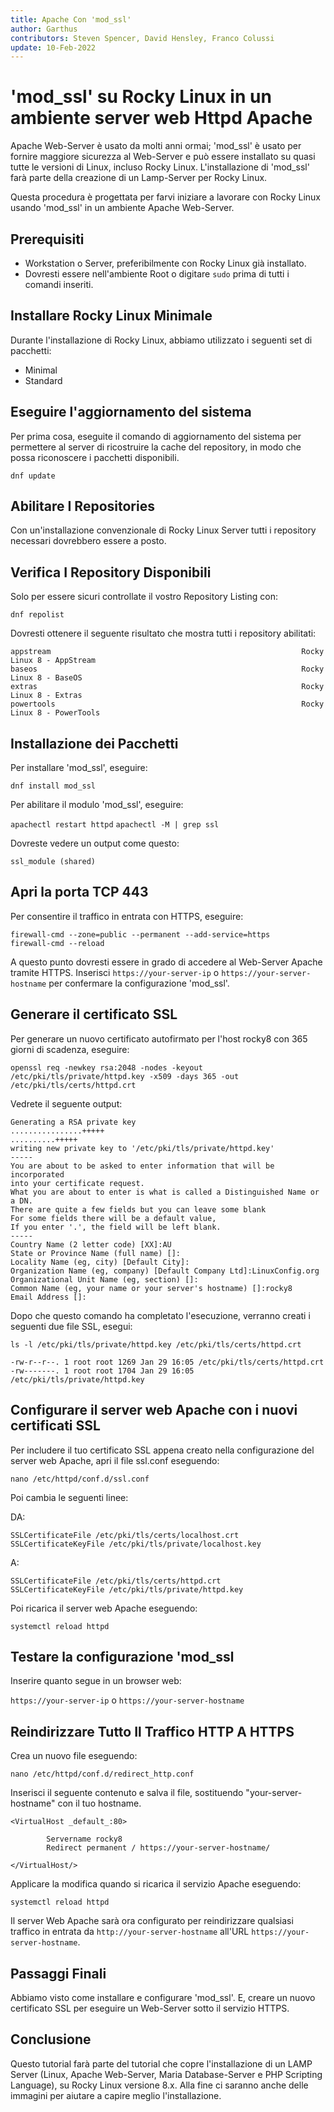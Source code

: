 ```yaml
---
title: Apache Con 'mod_ssl'
author: Garthus
contributors: Steven Spencer, David Hensley, Franco Colussi
update: 10-Feb-2022
---
```


# 'mod_ssl' su Rocky Linux in un ambiente server web Httpd Apache

Apache Web-Server è usato da molti anni ormai; 'mod_ssl' è usato per fornire maggiore sicurezza al Web-Server e può essere installato su quasi tutte le versioni di Linux, incluso Rocky Linux. L'installazione di 'mod_ssl' farà parte della creazione di un Lamp-Server per Rocky Linux.

Questa procedura è progettata per farvi iniziare a lavorare con Rocky Linux usando 'mod_ssl' in un ambiente Apache Web-Server.

## Prerequisiti

* Workstation o Server, preferibilmente con Rocky Linux già installato.
* Dovresti essere nell'ambiente Root o digitare `sudo` prima di tutti i comandi inseriti.

## Installare Rocky Linux Minimale

Durante l'installazione di Rocky Linux, abbiamo utilizzato i seguenti set di pacchetti:

* Minimal
* Standard

## Eseguire l'aggiornamento del sistema

Per prima cosa, eseguite il comando di aggiornamento del sistema per permettere al server di ricostruire la cache del repository, in modo che possa riconoscere i pacchetti disponibili.

`dnf update`

## Abilitare I Repositories

Con un'installazione convenzionale di Rocky Linux Server tutti i repository necessari dovrebbero essere a posto.

## Verifica I Repository Disponibili

Solo per essere sicuri controllate il vostro Repository Listing con:

`dnf repolist`

Dovresti ottenere il seguente risultato che mostra tutti i repository abilitati:

```
appstream                                                        Rocky Linux 8 - AppStream
baseos                                                           Rocky Linux 8 - BaseOS
extras                                                           Rocky Linux 8 - Extras
powertools                                                       Rocky Linux 8 - PowerTools
```

## Installazione dei Pacchetti

Per installare 'mod_ssl', eseguire:

`dnf install mod_ssl`

Per abilitare il modulo 'mod_ssl', eseguire:

`apachectl restart httpd` `apachectl -M | grep ssl`

Dovreste vedere un output come questo:

  `ssl_module (shared)`

## Apri la porta TCP 443

Per consentire il traffico in entrata con HTTPS, eseguire:

```
firewall-cmd --zone=public --permanent --add-service=https
firewall-cmd --reload
```

A questo punto dovresti essere in grado di accedere al Web-Server Apache tramite HTTPS. Inserisci `https://your-server-ip` o `https://your-server-hostname` per confermare la configurazione 'mod_ssl'.

## Generare il certificato SSL

Per generare un nuovo certificato autofirmato per l'host rocky8 con 365 giorni di scadenza, eseguire:

`openssl req -newkey rsa:2048 -nodes -keyout /etc/pki/tls/private/httpd.key -x509 -days 365 -out /etc/pki/tls/certs/httpd.crt`

Vedrete il seguente output:

```
Generating a RSA private key
................+++++
..........+++++
writing new private key to '/etc/pki/tls/private/httpd.key'
-----
You are about to be asked to enter information that will be incorporated
into your certificate request.
What you are about to enter is what is called a Distinguished Name or a DN.
There are quite a few fields but you can leave some blank
For some fields there will be a default value,
If you enter '.', the field will be left blank.
-----
Country Name (2 letter code) [XX]:AU
State or Province Name (full name) []:
Locality Name (eg, city) [Default City]:
Organization Name (eg, company) [Default Company Ltd]:LinuxConfig.org
Organizational Unit Name (eg, section) []:
Common Name (eg, your name or your server's hostname) []:rocky8
Email Address []:
```
Dopo che questo comando ha completato l'esecuzione, verranno creati i seguenti due file SSL, esegui:

```
ls -l /etc/pki/tls/private/httpd.key /etc/pki/tls/certs/httpd.crt

-rw-r--r--. 1 root root 1269 Jan 29 16:05 /etc/pki/tls/certs/httpd.crt
-rw-------. 1 root root 1704 Jan 29 16:05 /etc/pki/tls/private/httpd.key
```

## Configurare il server web Apache con i nuovi certificati SSL

Per includere il tuo certificato SSL appena creato nella configurazione del server web Apache, apri il file ssl.conf eseguendo:

`nano /etc/httpd/conf.d/ssl.conf`

Poi cambia le seguenti linee:

DA:
```
SSLCertificateFile /etc/pki/tls/certs/localhost.crt
SSLCertificateKeyFile /etc/pki/tls/private/localhost.key
```
A:
```
SSLCertificateFile /etc/pki/tls/certs/httpd.crt
SSLCertificateKeyFile /etc/pki/tls/private/httpd.key
```

Poi ricarica il server web Apache eseguendo:

`systemctl reload httpd`

## Testare la configurazione 'mod_ssl

Inserire quanto segue in un browser web:

`https://your-server-ip` o `https://your-server-hostname`

## Reindirizzare Tutto Il Traffico HTTP A HTTPS

Crea un nuovo file eseguendo:

`nano /etc/httpd/conf.d/redirect_http.conf`

Inserisci il seguente contenuto e salva il file, sostituendo "your-server-hostname" con il tuo hostname.

```
<VirtualHost _default_:80>

        Servername rocky8
        Redirect permanent / https://your-server-hostname/

</VirtualHost/>
```

Applicare la modifica quando si ricarica il servizio Apache eseguendo:

`systemctl reload httpd`

Il server Web Apache sarà ora configurato per reindirizzare qualsiasi traffico in entrata da `http://your-server-hostname` all'URL `https://your-server-hostname`.

## Passaggi Finali

Abbiamo visto come installare e configurare 'mod_ssl'. E, creare un nuovo certificato SSL per eseguire un Web-Server sotto il servizio HTTPS.

## Conclusione

Questo tutorial farà parte del tutorial che copre l'installazione di un LAMP Server (Linux, Apache Web-Server, Maria Database-Server e PHP Scripting Language), su Rocky Linux versione 8.x. Alla fine ci saranno anche delle immagini per aiutare a capire meglio l'installazione.
